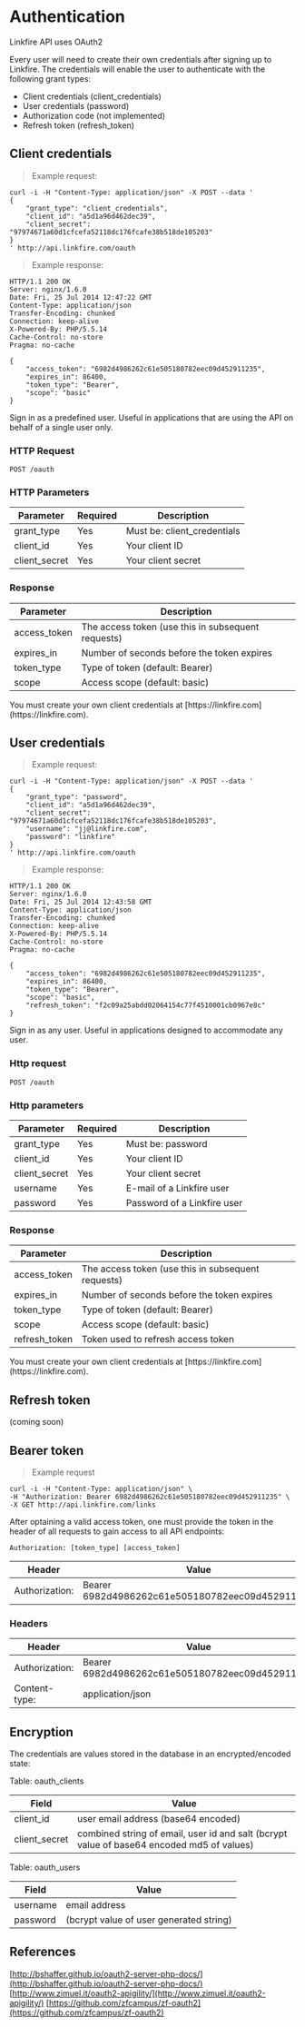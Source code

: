 # Authentication

<aside class="notice">
Linkfire API uses OAuth2
</aside>

Every user will need to create their own credentials after signing up to Linkfire. The credentials will enable the user to authenticate with the following grant types:

* Client credentials (client_credentials)
* User credentials (password)
* Authorization code (not implemented)
* Refresh token (refresh_token)







## Client credentials

> Example request:

```shell
curl -i -H "Content-Type: application/json" -X POST --data '
{
    "grant_type": "client_credentials",
    "client_id": "a5d1a96d462dec39",
    "client_secret": "97974671a60d1cfcefa52118dc176fcafe38b518de105203"
}
' http://api.linkfire.com/oauth
```

> Example response:

```shell
HTTP/1.1 200 OK
Server: nginx/1.6.0
Date: Fri, 25 Jul 2014 12:47:22 GMT
Content-Type: application/json
Transfer-Encoding: chunked
Connection: keep-alive
X-Powered-By: PHP/5.5.14
Cache-Control: no-store
Pragma: no-cache

{
    "access_token": "6982d4986262c61e505180782eec09d452911235",
    "expires_in": 86400,
    "token_type": "Bearer",
    "scope": "basic"
}
```

Sign in as a predefined user. Useful in applications that are using the API on behalf of a single user only.

### HTTP Request

`POST /oauth`

### HTTP Parameters

Parameter | Required | Description
--------- | -------- | -----------
grant_type | Yes | Must be: client_credentials
client_id | Yes | Your client ID
client_secret | Yes | Your client secret

### Response

Parameter | Description
--------- | -----------
access_token | The access token (use this in subsequent requests)
expires_in | Number of seconds before the token expires
token_type | Type of token (default: Bearer)
scope | Access scope (default: basic)

<aside class="notice">
You must create your own client credentials at [https://linkfire.com](https://linkfire.com).
</aside>





## User credentials

> Example request:

```shell
curl -i -H "Content-Type: application/json" -X POST --data '
{
    "grant_type": "password",
    "client_id": "a5d1a96d462dec39",
    "client_secret": "97974671a60d1cfcefa52118dc176fcafe38b518de105203",
    "username": "jj@linkfire.com",
    "password": "linkfire"
}
' http://api.linkfire.com/oauth
```

> Example response:

```shell
HTTP/1.1 200 OK
Server: nginx/1.6.0
Date: Fri, 25 Jul 2014 12:43:58 GMT
Content-Type: application/json
Transfer-Encoding: chunked
Connection: keep-alive
X-Powered-By: PHP/5.5.14
Cache-Control: no-store
Pragma: no-cache

{
    "access_token": "6982d4986262c61e505180782eec09d452911235",
    "expires_in": 86400,
    "token_type": "Bearer",
    "scope": "basic",
    "refresh_token": "f2c09a25abdd02064154c77f4510001cb0967e8c"
}
```

Sign in as any user. Useful in applications designed to accommodate any user.

### Http request

`POST /oauth`

### Http parameters

Parameter | Required | Description
--------- | -------- | -----------
grant_type | Yes | Must be: password
client_id | Yes | Your client ID
client_secret | Yes | Your client secret
username | Yes | E-mail of a Linkfire user
password | Yes | Password of a Linkfire user

### Response

Parameter | Description
--------- | -----------
access_token | The access token (use this in subsequent requests)
expires_in | Number of seconds before the token expires
token_type | Type of token (default: Bearer)
scope | Access scope (default: basic)
refresh_token | Token used to refresh access token

<aside class="notice">
You must create your own client credentials at [https://linkfire.com](https://linkfire.com).
</aside>





## Refresh token

(coming soon)





## Bearer token

> Example request

```shell
curl -i -H "Content-Type: application/json" \
-H "Authorization: Bearer 6982d4986262c61e505180782eec09d452911235" \
-X GET http://api.linkfire.com/links
```

After optaining a valid access token, one must provide the token in the header of all requests to gain access to all API endpoints:

`Authorization: [token_type] [access_token]`

Header | Value
------ | -----
Authorization: | Bearer 6982d4986262c61e505180782eec09d452911235

### Headers

Header | Value
------ | -----
Authorization: | Bearer 6982d4986262c61e505180782eec09d452911235
Content-type: | application/json


## Encryption

The credentials are values stored in the database in an encrypted/encoded state:

Table: oauth_clients

Field | Value
----- | -----
client_id | user email address (base64 encoded)
client_secret | combined string of email, user id and salt (bcrypt value of base64 encoded md5 of values)

Table: oauth_users

Field | Value
----- | -----
username | email address
password | (bcrypt value of user generated string)






## References

[http://bshaffer.github.io/oauth2-server-php-docs/](http://bshaffer.github.io/oauth2-server-php-docs/)
[http://www.zimuel.it/oauth2-apigility/](http://www.zimuel.it/oauth2-apigility/)
[https://github.com/zfcampus/zf-oauth2](https://github.com/zfcampus/zf-oauth2)